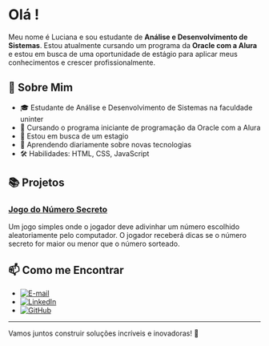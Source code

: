 
# Olá  !

Meu nome é Luciana  e sou estudante de **Análise e Desenvolvimento de Sistemas**. Estou atualmente cursando um programa da **Oracle com a Alura** e estou em busca de uma oportunidade de estágio para aplicar meus conhecimentos e crescer profissionalmente.



## 🚀 Sobre Mim

- 🎓 Estudante de Análise e Desenvolvimento de Sistemas na faculdade uninter 
- 📖 Cursando o programa iniciante de programação da Oracle com a Alura
- 🔭 Estou em busca de um estagio
- 🌱 Aprendendo diariamente sobre novas tecnologias
- 🛠️ Habilidades: HTML, CSS, JavaScript

## 📚 Projetos

### [Jogo do Número Secreto](https://github.com/seu-usuario/nome-do-projeto)
Um jogo simples onde o jogador deve adivinhar um número escolhido aleatoriamente pelo computador. O jogador receberá dicas se o número secreto for maior ou menor que o número sorteado.


## 📫 Como me Encontrar

- [![E-mail](https://img.shields.io/badge/Email-D14836?style=for-the-badge&logo=gmail&logoColor=white)](luciana.candido120600@gmail.com)
- [![LinkedIn](https://img.shields.io/badge/LinkedIn-0077B5?style=for-the-badge&logo=linkedin&logoColor=white)](https://www.linkedin.com/in/luciana-silva-candido12)
- [![GitHub](https://img.shields.io/badge/GitHub-181717?style=for-the-badge&logo=github&logoColor=white)](https://github.com/luh-silva12)
---

Vamos juntos construir soluções incríveis e inovadoras! 🚀

<!--
**luh-silva12/luh-silva12** is a ✨ _special_ ✨ repository because its `README.md` (this file) appears on your GitHub profile.


